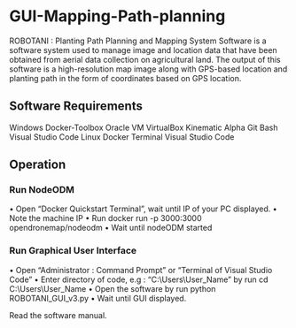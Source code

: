 # GUI-Mapping-Path-planning

ROBOTANI : Planting Path Planning and Mapping System Software is a software system used to manage image and location data that have been obtained from aerial data collection on agricultural land. The output of this software is a high-resolution map image along with GPS-based location and planting path in the form of coordinates based on GPS location.

## Software Requirements

Windows	Docker-Toolbox
	Oracle VM VirtualBox
	Kinematic Alpha
	Git Bash
	Visual Studio Code
Linux	Docker
	Terminal
	Visual Studio Code

## Operation

### Run NodeODM
•	Open “Docker Quickstart Terminal”, wait until IP of your PC displayed. 
•	Note the machine IP
•	Run docker run -p 3000:3000 opendronemap/nodeodm
•	Wait until nodeODM started

### Run Graphical User Interface
•	Open “Administrator : Command Prompt” or “Terminal of Visual Studio Code”
•	Enter directory of code, e.g : “C:\Users\User_Name” by run
cd C:\Users\User_Name
•	Open the software by run python ROBOTANI_GUI_v3.py
•	Wait until GUI displayed. 

Read the software manual.
